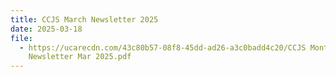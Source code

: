 ```yaml
---
title: CCJS March Newsletter 2025
date: 2025-03-18
file:
  - https://ucarecdn.com/43c80b57-08f8-45dd-ad26-a3c0badd4c20/CCJS Monthly
    Newsletter Mar 2025.pdf
---
```

